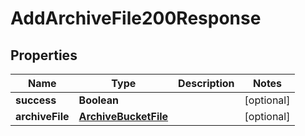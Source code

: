 

# AddArchiveFile200Response


## Properties

| Name | Type | Description | Notes |
|------------ | ------------- | ------------- | -------------|
|**success** | **Boolean** |  |  [optional] |
|**archiveFile** | [**ArchiveBucketFile**](ArchiveBucketFile.md) |  |  [optional] |



